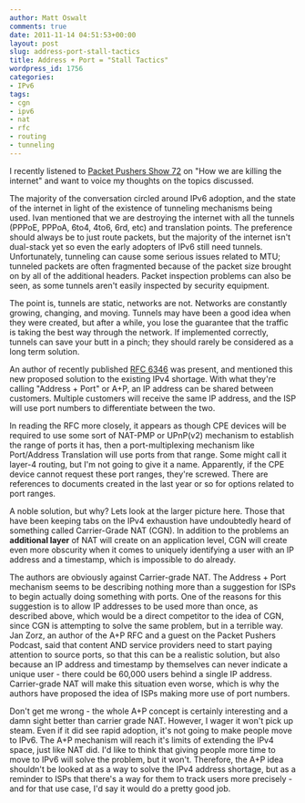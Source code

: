 ```yaml
---
author: Matt Oswalt
comments: true
date: 2011-11-14 04:51:53+00:00
layout: post
slug: address-port-stall-tactics
title: Address + Port = "Stall Tactics"
wordpress_id: 1756
categories:
- IPv6
tags:
- cgn
- ipv6
- nat
- rfc
- routing
- tunneling
---
```


I recently listened to [Packet Pushers Show 72](http://packetpushers.net/show-72-how-we-are-killing-the-internet/) on "How we are killing the internet" and want to voice my thoughts on the topics discussed.

The majority of the conversation circled around IPv6 adoption, and the state of the internet in light of the existence of tunneling mechanisms being used. Ivan mentioned that we are destroying the internet with all the tunnels (PPPoE, PPPoA, 6to4, 4to6, 6rd, etc) and translation points. The preference should always be to just route packets, but the majority of the internet isn't dual-stack yet so even the early adopters of IPv6 still need tunnels. Unfortunately, tunneling can cause some serious issues related to MTU; tunneled packets are often fragmented because of the packet size brought on by all of the additional headers. Packet inspection problems can also be seen, as some tunnels aren't easily inspected by security equipment.

The point is, tunnels are static, networks are not. Networks are constantly growing, changing, and moving. Tunnels may have been a good idea when they were created, but after a while, you lose the guarantee that the traffic is taking the best way through the network. If implemented correctly, tunnels can save your butt in a pinch; they should rarely be considered as a long term solution.

An author of recently published [RFC 6346](http://tools.ietf.org/html/rfc6346) was present, and mentioned this new proposed solution to the existing IPv4 shortage. With what they're calling "Address + Port" or A+P, an IP address can be shared between customers. Multiple customers will receive the same IP address, and the ISP will use port numbers to differentiate between the two.

In reading the RFC more closely, it appears as though CPE devices will be required to use some sort of NAT-PMP or UPnP(v2) mechanism to establish the range of ports it has, then a port-multiplexing mechanism like Port/Address Translation will use ports from that range. Some might call it layer-4 routing, but I'm not going to give it a name. Apparently, if the CPE device cannot request these port ranges, they're screwed. There are references to documents created in the last year or so for options related to port ranges.

A noble solution, but why? Lets look at the larger picture here. Those that have been keeping tabs on the IPv4 exhaustion have undoubtedly heard of something called Carrier-Grade NAT (CGN). In addition to the problems an **additional layer** of NAT will create on an application level, CGN will create even more obscurity when it comes to uniquely identifying a user with an IP address and a timestamp, which is impossible to do already.

The authors are obviously against Carrier-grade NAT. The Address + Port mechanism seems to be describing nothing more than a suggestion for ISPs to begin actually doing something with ports. One of the reasons for this suggestion is to allow IP addresses to be used more than once, as described above, which would be a direct competitor to the idea of CGN, since CGN is attempting to solve the same problem, but in a terrible way. Jan Zorz, an author of the A+P RFC and a guest on the Packet Pushers Podcast, said that content AND service providers need to start paying attention to source ports, so that this can be a realistic solution, but also because an IP address and timestamp by themselves can never indicate a unique user - there could be 60,000 users behind a single IP address. Carrier-grade NAT will make this situation even worse, which is why the authors have proposed the idea of ISPs making more use of port numbers.

Don't get me wrong - the whole A+P concept is certainly interesting and a damn sight better than carrier grade NAT. However, I wager it won't pick up steam. Even if it did see rapid adoption, it's not going to make people move to IPv6. The A+P mechanism will reach it's limits of extending the IPv4 space, just like NAT did. I'd like to think that giving people more time to move to IPv6 will solve the problem, but it won't. Therefore, the A+P idea shouldn't be looked at as a way to solve the IPv4 address shortage, but as a reminder to ISPs that there's a way for them to track users more precisely - and for that use case, I'd say it would do a pretty good job.
